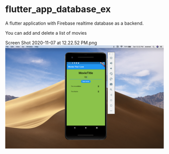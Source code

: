 # flutter_app_database_ex

A flutter application with Firebase realtime database as a backend. 

You can add and delete a list of movies


Screen Shot 2020-11-07 at 12.22.52 PM.png
![mobile app screenshot](https://github.com/thinklikeadesigner/MoviesList_with_firebase/blob/main/Screen%20Shot%202020-11-07%20at%2012.22.52%20PM.png)
